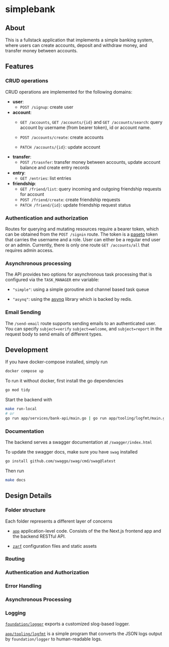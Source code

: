 # simplebank


## About

This is a fullstack application that implements a simple banking system,
where users can create accounts, deposit and withdraw money, and
transfer money between accounts.

## Features

### CRUD operations

CRUD operations are implemented for the following domains:

- **user**:
  - `POST /signup`: create user
- **account**:
  - `GET /accounts`, `GET /accounts/{id}` and `GET /accounts/search`:
    query account by username (from bearer token), id or account name.

  - `POST /accounts/create`: create accounts

  - `PATCH /accounts/{id}`: update account
- **transfer**:
  - `POST /trasnfer`: transfer money between accounts, update account
    balance and create entry records
- **entry**:
  - `GET /entries`: list entries
- **friendship**:
  - `GET /friend/list`: query incoming and outgoing friendship requests
    for account
  - `POST /friend/create`: create friendship requests
  - `PATCH /friend/{id}`: update friendship request status

### Authentication and authorization

Routes for querying and mutating resources require a bearer token, which
can be obtained from the `POST /signin` route. The token is a
[paseto](https://paseto.io/) token that carries the username and a role.
User can either be a regular end user or an admin. Currently, there is
only one route `GET /accounts/all` that requires admin access.

### Asynchronous processing

The API provides two options for asynchronous task processing that is
configured via the `TASK_MANAGER` env variable:

- `"simple"`: using a simple goroutine and channel based task queue

- `"asynq"`: using the [asynq](https://github.com/hibiken/asynq) library
  which is backed by redis.

### Email Sending

The `/send-email` route supports sending emails to an authenticated
user. You can specify `subject=verify` `subject=welcome`, and
`subject=report` in the request body to send emails of different types.

## Development

If you have docker-compose installed, simply run

``` bash
docker compose up
```

To run it without docker, first install the go dependencies

``` bash
go mod tidy
```

Start the backend with

``` bash
make run-local
# or
go run app/services/bank-api/main.go | go run app/tooling/logfmt/main.go
```

### Documentation

The backend serves a swagger documentation at `/swagger/index.html`

To update the swagger docs, make sure you have `swag` installed

``` bash
go install github.com/swaggo/swag/cmd/swag@latest
```

Then run

``` bash
make docs
```

## Design Details

### Folder structure

Each folder represents a different layer of concerns

- [`app`](https://github.com/qiushiyan/simplebank/tree/main/app)
  application-level code. Consists of the the Next.js frontend app and
  the backend RESTful API.

- [`zarf`](https://github.com/qiushiyan/simplebank/tree/main/zarf)
  configuration files and static assets

### Routing

### Authentication and Authorization

### Error Handling

### Asynchronous Processing

### Logging

[`foundation/logger`](https://github.com/qiushiyan/simplebank/tree/main/foundation/logger)
exports a customized slog-based logger.

[`app/tooling/logfmt`](https://github.com/qiushiyan/simplebank/tree/main/app/tooling/logfmt)
is a simple program that converts the JSON logs output by
`foundation/logger` to human-readable logs.
